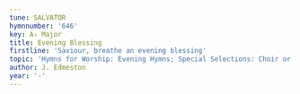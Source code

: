 ```yaml
---
tune: SALVATOR
hymnnumber: '646'
key: A♭ Major
title: Evening Blessing
firstline: 'Saviour, breathe an evening blessing'
topic: 'Hymns for Worship: Evening Hymns; Special Selections: Choir or Quartet'
author: J. Edmeston
year: '-'
---
```

